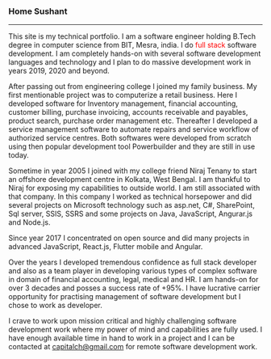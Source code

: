 ### Home Sushant
---
This site is my technical portfolio. I am a software engineer holding B.Tech degree in computer science from BIT, Mesra, india. I do <span style='color:red'>full stack</span> software development. I am completely hands-on with several software development languages and technology and I plan to do massive development work in years 2019, 2020 and beyond.

After passing out from engineering college I joined my family business. My first mentionable project was to computerize a retail business. Here I developed software for Inventory management, financial accounting, customer billing, purchase invoicing, accounts receivable and payables, product search, purchase order management etc. Thereafter I developed a service management software to automate repairs and service workflow of authorized service centres. Both softwares were developed from scratch using then popular development tool Powerbuilder and they are still in use today.

Sometime in year 2005 I joined with my college friend Niraj Tenany to start an offshore development centre in Kolkata, West Bengal. I am thankful to Niraj for exposing my capabilities to outside world. I am still associated with that company. In this company I worked as technical horsepower and did several projects on Microsoft technology such as asp.net, C#, SharePoint, Sql server, SSIS, SSRS and some projects on Java, JavaScript, Angurar.js and Node.js.

Since year 2017 I concentrated on open source and did many projects in advanced JavaScript, React.js, Flutter mobile and Angular.

Over the years I developed tremendous confidence as full stack developer and also as a team player in developing various types of complex software in domain of financial accounting, legal, medical and HR. I am hands-on for over 3 decades and posses a success rate of +95%. I have lucrative carrier opportunity for practising management of software development but I chose to work as developer.

I crave to work upon mission critical and highly challenging software development work where my power of mind and capabilities are fully used. I have enough available time in hand to work in a project and I can be contacted at capitalch@gmail.com for remote software development work.

